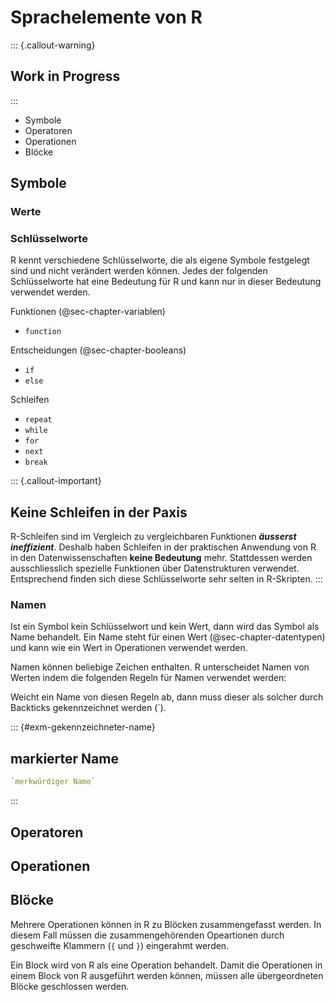 # Sprachelemente von R

::: {.callout-warning}
## Work in Progress
:::

- Symbole
- Operatoren
- Operationen
- Blöcke

## Symbole

### Werte

### Schlüsselworte

R kennt verschiedene Schlüsselworte, die als eigene Symbole festgelegt sind und nicht verändert werden können. Jedes der folgenden Schlüsselworte hat eine Bedeutung für R und kann nur in dieser Bedeutung verwendet werden. 

Funktionen (@sec-chapter-variablen)

- `function`

Entscheidungen (@sec-chapter-booleans)

- `if`
- `else`

Schleifen

- `repeat`
- `while`
- `for`
- `next`
- `break`

::: {.callout-important}
## Keine Schleifen in der Paxis

R-Schleifen sind im Vergleich zu vergleichbaren Funktionen ***äusserst ineffizient***. Deshalb haben Schleifen in der praktischen Anwendung von R in den Datenwissenschaften **keine Bedeutung** mehr. Stattdessen werden ausschliesslich spezielle Funktionen über Datenstrukturen verwendet. Entsprechend finden sich diese Schlüsselworte sehr selten in R-Skripten.
:::


### Namen

Ist ein Symbol kein Schlüsselwort und kein Wert, dann wird das Symbol als Name behandelt. Ein Name steht für einen Wert (@sec-chapter-datentypen) und kann wie ein Wert in Operationen verwendet werden. 

Namen können beliebige Zeichen enthalten. R unterscheidet Namen von Werten indem die folgenden Regeln für Namen verwendet werden:

Weicht ein Name von diesen Regeln ab, dann muss dieser als solcher durch Backticks gekennzeichnet werden (`).

::: {#exm-gekennzeichneter-name}
## markierter Name

```r
`merkwürdiger Name`
```
::: 

## Operatoren

## Operationen

## Blöcke

Mehrere Operationen können in R zu Blöcken zusammengefasst werden. In diesem Fall müssen die zusammengehörenden Opeartionen durch geschweifte Klammern (`{` und `}`) eingerahmt werden.

Ein Block wird von R als eine Operation behandelt. Damit die Operationen in einem Block von R ausgeführt werden können, müssen alle übergeordneten Blöcke geschlossen werden. 